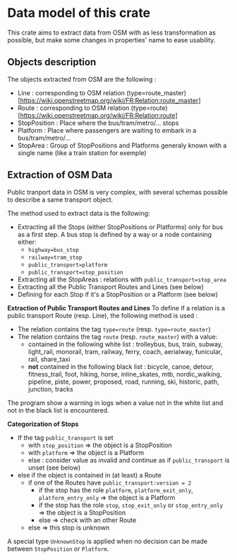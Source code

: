 # Data model of this crate

This crate aims to extract data from OSM with as less transformation as possible, but make some changes in properties' name to ease usability.

## Objects description
The objects extracted from OSM are the following :
* Line : corresponding to OSM relation (type=route_master)[https://wiki.openstreetmap.org/wiki/FR:Relation:route_master]
* Route : corresponding to OSM relation (type=route)[https://wiki.openstreetmap.org/wiki/FR:Relation:route]
* StopPosition : Place where the bus/tram/metro/... stops
* Platform : Place where passengers are waiting to embark in a bus/tram/metro/...
* StopArea : Group of StopPositions and Platforms generaly known with a single name (like a train station for exemple)

## Extraction of OSM Data
Public tranport data in OSM is very complex, with several schemas possible to describe a same transport object.

The method used to extract data is the following:
* Extracting all the Stops (either StopPositions or Platforms) only for bus as a first step. A bus stop is defined by a way or a node containing either:
  * `highway=bus_stop`
  * `railway=tram_stop`
  * `public_transport=platform`
  * `public_transport=stop_position`
* Extracting all the StopAreas : relations with `public_transport=stop_area`
* Extracting all the Public Transport Routes and Lines (see below)
* Defining for each Stop if it's a StopPosition or a Platform (see below)


**Extraction of Public Transport Routes and Lines**
To define if a relation is a public transport Route (resp. Line), the following method is used :
* The relation contains the tag `type=route` (resp. `type=route_master`)
* The relation contains the tag `route` (resp. `route_master`) with a value:
  + contained in the following white list : trolleybus, bus, train, subway, light_rail, monorail, tram, railway, ferry, coach, aerialway, funicular, rail, share_taxi
  + **not** contained in the following black list :
bicycle, canoe, detour, fitness_trail, foot, hiking, horse, inline_skates, mtb, nordic_walking, pipeline, piste, power, proposed, road, running, ski, historic, path, junction, tracks


The program show a warning in logs when a value not in the white list and not in the black list is encountered. 


**Categorization of Stops**

* If the tag `public_transport` is set
  * with `stop_position` => the object is a StopPosition
  * with `platform` => the object is a Platform
  * else : consider value as invalid and continue as if `public_transport` is unset (see below)
* else if the object is contained in (at least) a Route
  * if one of the Routes have `public_transport:version = 2`
    * if the stop has the role `platform`, `platform_exit_only`, `platform_entry_only` => the object is a Platform
    * if the stop has the role `stop`, `stop_exit_only` or `stop_entry_only` => the object is a StopPosition
    * else => check with an other Route
  * else => this stop is unknown

A special type `UnknownStop` is applied when no decision can be made between `StopPosition` or `Platform`.

